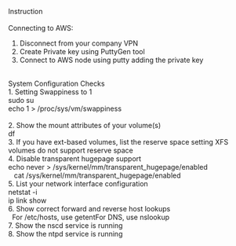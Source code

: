 Instruction<br>
<br>
Connecting to AWS:
<br>
1. Disconnect from your company VPN <br>
2. Create Private key using PuttyGen tool<br>
3. Connect to AWS node using putty adding the private key <br>
<br>
System Configuration Checks<br>
1. Setting Swappiness to 1<br>
sudo su<br>
echo 1 > /proc/sys/vm/swappiness<br>
<br>
2. Show the mount attributes of your volume(s)<br>
df<br>
3. If you have ext-based volumes, list the reserve space setting XFS volumes do not support reserve space<br>
4. Disable transparent hugepage support<br>
    echo never > /sys/kernel/mm/transparent_hugepage/enabled<br>
    cat /sys/kernel/mm/transparent_hugepage/enabled<br>
5. List your network interface configuration<br>
netstat -i<br>
ip link show<br>
6. Show correct forward and reverse host lookups<br>
   For /etc/hosts, use getentFor DNS, use nslookup<br>
7. Show the nscd service is running<br>
8. Show the ntpd service is running<br>
